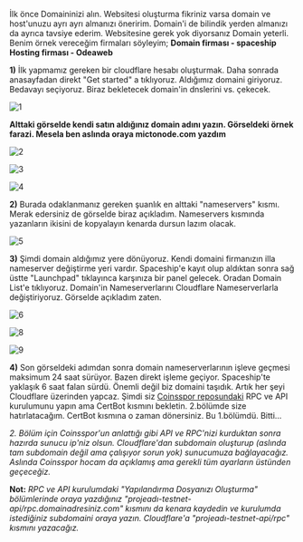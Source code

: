 İlk önce Domaininizi alın. Websitesi oluşturma fikriniz varsa domain ve host'unuzu ayrı ayrı almanızı öneririm. Domain'i de bilindik yerden almanızı da ayrıca tavsiye ederim. Websitesine gerek yok diyorsanız Domain yeterli.
Benim örnek vereceğim firmaları söyleyim; **Domain firması - spaceship** **Hosting firması - Odeaweb**

**1)** İlk yapmamız gereken bir cloudflare hesabı oluşturmak. Daha sonrada anasayfadan direkt "Get started" a tıklıyoruz. Aldığımız domaini giriyoruz. Bedavayı seçiyoruz. Biraz bekletecek domain'in dnslerini vs. çekecek.

![1](https://i.hizliresim.com/bf9rvqq.png)

**Alttaki görselde kendi satın aldığınız domain adını yazın. Görseldeki örnek farazi. Mesela ben aslında oraya mictonode.com yazdım**

![2](https://i.hizliresim.com/c1vzad1.png)

![3](https://i.hizliresim.com/gj4dzyd.png)

![4](https://i.hizliresim.com/1jv796u.png)


**2)** Burada odaklanmanız gereken şuanlık en alttaki "nameservers" kısmı. Merak edersiniz de görselde biraz açıkladım. Nameservers kısmında yazanların ikisini de kopyalayın kenarda dursun lazım olacak.

![5](https://i.hizliresim.com/chjxkw1.png)

**3)** Şimdi domain aldığımız yere dönüyoruz. Kendi domaini firmanızın illa nameserver değiştirme yeri vardır. Spaceship'e kayıt olup aldıktan sonra sağ üstte "Launchpad" tıklayınca karşınıza bir panel gelecek. Oradan Domain List'e tıklıyoruz. Domain'in Nameserverlarını Cloudflare Nameserverlarla değiştiriyoruz. Görselde açıkladım zaten.

![6](https://i.hizliresim.com/i1rtwiu.png)

![8](https://i.hizliresim.com/op7ario.png)

![9](https://i.hizliresim.com/lh2wmrs.png)

**4)** Son görseldeki adımdan sonra domain nameserverlarının işleve geçmesi maksimum 24 saat sürüyor. Bazen direkt işleme geçiyor. Spaceship'te yaklaşık 6 saat falan sürdü. Önemli değil biz domaini taşıdık. Artık her şeyi Cloudflare üzerinden yapcaz. Şimdi siz [Coinsspor reposundaki](https://github.com/coinsspor/crossfi/blob/main/Crossfi%20Rpc%20ve%20Api%20Kurulumu.md) RPC ve API kurulumunu yapın ama CertBot kısmını bekletin. 2.bölümde size hatırlatacağım. CertBot kısmına o zaman dönersiniz. Bu 1.bölümdü. Bitti...

*2. Bölüm için Coinsspor'un anlattığı gibi API ve RPC'nizi kurduktan sonra hazırda sunucu ip'niz olsun. Cloudflare'dan subdomain oluşturup (aslında tam subdomain değil ama çalışıyor sorun yok) sunucumuza bağlayacağız. Aslında Coinsspor hocam da açıklamış ama gerekli tüm ayarların üstünden geçeceğiz.*

**Not:** *RPC ve API kurulumdaki "Yapılandırma Dosyanızı Oluşturma" bölümlerinde oraya yazdığınız "projeadı-testnet-api/rpc.domainadresiniz.com" kısmını da kenara kaydedin ve kurulumda istediğiniz subdomaini oraya yazın. Cloudflare'a "projeadı-testnet-api/rpc" kısmını yazacağız.*
